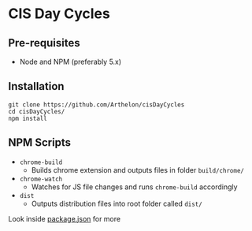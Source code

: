 # CIS Day Cycles

## Pre-requisites
- Node and NPM (preferably 5.x)

## Installation

```
git clone https://github.com/Arthelon/cisDayCycles
cd cisDayCycles/
npm install
```

## NPM Scripts
- `chrome-build`
  - Builds chrome extension and outputs files in folder `build/chrome/`
- `chrome-watch`
  - Watches for JS file changes and runs `chrome-build` accordingly
- `dist`
  - Outputs distribution files into root folder called `dist/`

Look inside [package.json](https://github.com/Arthelon/cisDayCycles/blob/new/package.json) for more
